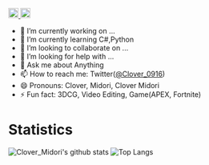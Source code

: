 <!-- ### Hi there 👋 -->

<!--
**CloverMidori/CloverMidori** is a ✨ _special_ ✨ repository because its `README.md` (this file) appears on your GitHub profile.

Here are some ideas to get you started:
  - 🔭 I’m currently working on ...
  - 🌱 I’m currently learning C#,Python
  - 👯 I’m looking to collaborate on ...
  - 🤔 I’m looking for help with ...
  - 💬 Ask me about ...
  - 📫 How to reach me: ...
  - 😄 Pronouns: ...
  - ⚡ Fun fact: ...
-->


<p align="left"> 
  <a href="http://twitter.com/clover_0916">
    <img height="20" src="https://img.shields.io/twitter/follow/clover_0916?label=Twitter&logo=twitter&style=flat" />
  </a>
  <a href="https://github.com/CloverMidori">
    <img height="20" src="https://img.shields.io/github/followers/clover0916?label=follow&logo=github&style=flat" />
  </a>
</p>

- 🔭 I’m currently working on ...
- 🌱 I’m currently learning C#,Python
- 👯 I’m looking to collaborate on ...
- 🤔 I’m looking for help with ...
- 💬 Ask me about Anything
- 📫 How to reach me: Twitter([@Clover_0916](https://twitter.com/Clover_0916))
- 😄 Pronouns: Clover, Midori, Clover Midori
- ⚡ Fun fact: 3DCG, Video Editing, Game(APEX, Fortnite)

# Statistics
![Clover_Midori's github stats](https://github-readme-stats.vercel.app/api?username=clover0916&theme=dark)
![Top Langs](https://github-readme-stats.vercel.app/api/top-langs/?username=clover0916&layout=compact&theme=dark)
